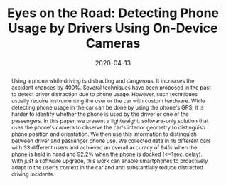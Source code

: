 ---
abstract: Using a phone while driving is distracting and dangerous. It increases the accident chances by 400%. Several techniques have been proposed in the past to detect driver distraction due to phone usage. However, such techniques usually require instrumenting the user or the car with custom hardware. While detecting phone usage in the car can be done by using the phone's GPS, it is harder to identify whether the phone is used by the driver or one of the passengers. In this paper, we present a lightweight, software-only solution that uses the phone's camera to observe the car's interior geometry to distinguish phone position and orientation. We then use this information to distinguish between driver and passenger phone use. We collected data in 16 different cars with 33 different users and achieved an overall accuracy of 94% when the phone is held in hand and 92.2% when the phone is docked (<=1sec. delay). With just a software upgrade, this work can enable smartphones to proactively adapt to the user's context in the car and and substantially reduce distracted driving incidents.
authors:
- khurana
- goel

bibtex: '@inproceedings{khurana2020,

  title={Eyes on the Road: Detecting Phone Usage by Drivers Using On-Device Cameras},

  author={Rushil Khurana, Mayank Goel},

  booktitle={Proceedings of the Annual ACM Conference on Human Factors in Computing
  Systems},

  year={2020}

  }'
blurb: Detecting Phone Usage by Drivers Using On-Device Cameras
citation: 'Rushil Khurana,Mayank Goel. 2020. Eyes on the Road: Detecting Phone Usage by Drivers Using On-Device Cameras. Proceedings of the Annual ACM Conference on Human
  Factors in Computing Systems.'
conference: Proceedings of the Annual ACM Conference on Human Factors in Computing
  Systems (CHI) 2020
date: '2020-04-13'
image: /images/pubs/eyesroad.png
name: Eyes on the Road
onhomepage: false
pdf: /pdfs/eyesroad.pdf
thumbnail: /images/pubs/eyesroad.png
title: 'Eyes on the Road: Detecting Phone Usage by Drivers Using On-Device Cameras'
video: https://www.youtube.com/watch?v=-WQ7-m9jaBk
video_embed: <iframe width="560" height="315" src="https://www.youtube.com/embed/-WQ7-m9jaBk" frameborder="0" allow="accelerometer; autoplay; encrypted-media; gyroscope; picture-in-picture" allowfullscreen></iframe>
year: '2020'
category: interaction,accessibility
---